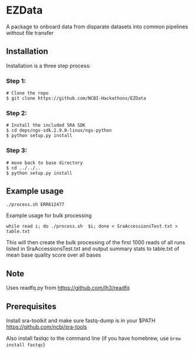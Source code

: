 # EZData

A package to onboard data from disparate datasets into common pipelines without file transfer

## Installation
Installation is a three step process:
### Step 1:
```
# Clone the repo
$ git clone https://github.com/NCBI-Hackathons/EZData
```
### Step 2:
```
# Install the included SRA SDK
$ cd deps/ngs-sdk.2.9.0-linux/ngs-python
$ python setup.py install
```
### Step 3:
```
# move back to base directory
$ cd ../../..
$ python setup.py install
```


## Example usage

    ./process.sh ERR612477


Example usage for bulk processing


    while read i; do ./process.sh  $i; done < SraAccessionsTest.txt > table.txt

This will then create the bulk processing of the first 1000 reads of all runs listed in SraAccessionsTest.txt and output summary stats to table.txt of mean base quality score over all bases


## Note

Uses readfq.py from https://github.com/lh3/readfq

## Prerequisites

Install sra-toolkit and make sure fastq-dump is in your $PATH https://github.com/ncbi/sra-tools

Also install fastqc to the command line (if you have homebrew, use `brew install fastqc`)
